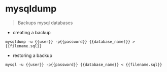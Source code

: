 # mysqldump

> Backups mysql databases 

- creating a backup

`mysqldump -u {{user}} -p{{password}} {{database_name]}} > {{filename.sql}}`

- restoring a backup

`mysql -u {{user}} -p{{password}} {{database_name}} < {{filename.sql}}`
